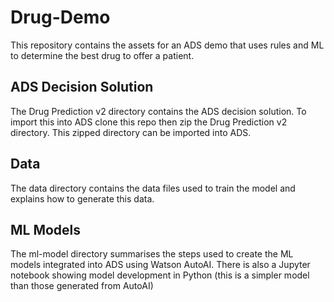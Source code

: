 # Drug-Demo

This repository contains the assets for an ADS demo that uses rules and ML to determine the best drug to offer a patient.

## ADS Decision Solution
The Drug Prediction v2 directory contains the ADS decision solution. To import this into ADS clone this repo then zip 
the Drug Prediction v2 directory. This zipped directory can be imported into ADS. 

## Data
The data directory contains the data files used to train the model and explains how to generate this data.


## ML Models
The ml-model directory summarises the steps used to create the ML models integrated into ADS using Watson AutoAI. There 
is also a Jupyter notebook showing model development in Python (this is a simpler model than those 
generated from AutoAI) 
